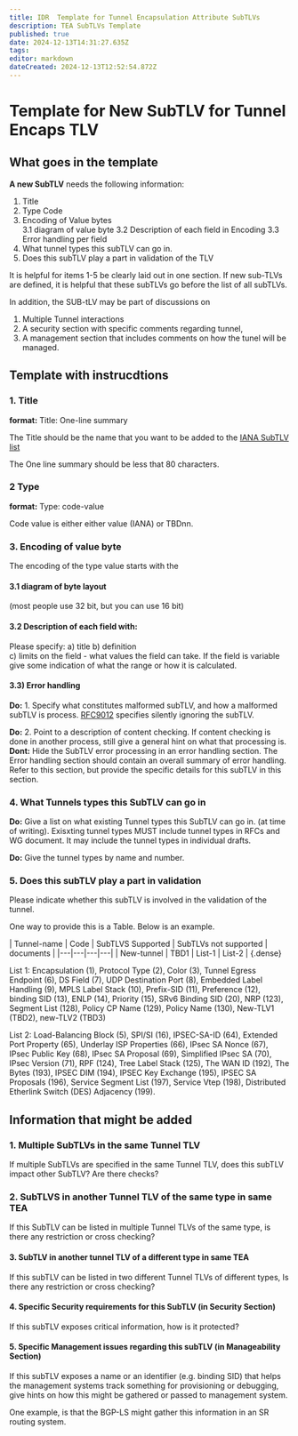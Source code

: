 ```yaml
---
title: IDR  Template for Tunnel Encapsulation Attribute SubTLVs
description: TEA SubTLVs Template 
published: true
date: 2024-12-13T14:31:27.635Z
tags: 
editor: markdown
dateCreated: 2024-12-13T12:52:54.872Z
---
```



# Template for New SubTLV for Tunnel Encaps TLV

## What goes in the template 

**A new SubTLV** needs the following information: 

1. Title  
2. Type Code 
3. Encoding of Value bytes  
  3.1 diagram of value byte 
  3.2 Description of each field in Encoding 
  3.3 Error handling per field 
4. What tunnel types this subTLV can go in. 
5. Does this subTLV play a part in validation of the TLV 

It is helpful for items 1-5 be clearly laid out in one section. 
If new sub-TLVs are defined, it is helpful that these subTLVs 
go before the list of all subTLVs. 

In addition, the SUB-tLV may be part of discussions on 
1. Multiple Tunnel interactions 
2. A security section with specific comments regarding tunnel, 
3. A management section that includes comments on how the tunel will be managed. 

## Template with instrucdtions 

### 1. Title
**format:** Title: One-line summary

The Title should be the name that you want to be added to the [IANA SubTLV list](https://www.iana.org/assignments/bgp-tunnel-encapsulation/bgp-tunnel-encapsulation.xhtml)

The One line summary should be less that 80 characters.  

### 2 Type 
**format:** Type: code-value 

Code value is either either value (IANA) or TBDnn. 

### 3. Encoding of value byte

The encoding of the type value starts with the 

 #### 3.1 diagram of byte layout 
 (most people use 32 bit, but you can use 16 bit)

#### 3.2 Description of each field with: 

Please specify: 
  a) title
  b) definition  
  c) limits on the field - what values the field can take.  If the field is variable give 
     some indication of what the range or how it is calculated. 

#### 3.3) Error handling 

**Do:** 1. Specify what constitutes malformed subTLV, and how a malformed subTLV is process. 
           [RFC9012](https://datatracker.ietf.org/doc/rfc9012/) specifies silently ignoring the subTLV. 
           
**Do:** 2. Point to a description of content checking. 
           If content checking is done in another process, still give a general hint on what that processing is.   
**Dont:** Hide the SubTLV error processing in an error handling section. 
           The Error handling section should contain an overall summary of error handling. 
           Refer to this section, but provide the specific details for this subTLV in this section. 

### 4. What Tunnels types this SubTLV can go in  

**Do:** Give a list on what existing Tunnel types this SubTLV can go in. (at time of writing). 
      Exisxting tunnel types MUST include tunnel types in RFCs and WG document.
      It may include the tunnel types in individual drafts. 
     
**Do:** Give the tunnel types by name and number.  

### 5. Does this subTLV play a part in validation 

  Please indicate whether this subTLV is involved in the validation of the tunnel. 
  
  One way to provide this is a Table. Below is an example. 
   
 | Tunnel-name | Code | SubTLVS Supported | SubTLVs not supported | documents | 
|---|---|---|---|
| New-tunnel | TBD1 | List-1 | List-2 | 
{.dense}

List 1: Encapsulation (1), Protocol Type (2), Color (3), Tunnel Egress Endpoint (6), 	DS Field (7), UDP Destination Port (8), 
Embedded Label Handling (9), MPLS Label Stack (10), Prefix-SID (11), Preference (12), binding SID (13), ENLP (14), Priority (15),  SRv6 Binding SID (20), NRP (123), Segment List (128), 	Policy CP Name (129), Policy Name (130), New-TLV1 (TBD2), new-TLV2 (TBD3)

List 2: Load-Balancing Block (5), SPI/SI (16), IPSEC-SA-ID (64),
Extended Port Property (65), Underlay ISP Properties (66), IPsec SA Nonce (67), IPsec Public Key (68), 	IPsec SA Proposal (69), 	Simplified IPsec SA (70), IPsec Version (71), RPF (124), Tree Label Stack (125), The WAN ID (192), The Bytes (193), IPSEC DIM (194),  IPSEC Key Exchange (195), IPSEC SA Proposals (196), Service Segment List (197), 	Service Vtep (198), 	Distributed Etherlink Switch (DES) Adjacency (199). 
   
## Information that might be added 

### 1. Multiple SubTLVs in the same Tunnel TLV  

If multiple SubTLVs are specified in the same Tunnel TLV, does 
this subTLV impact other SubTLV?  Are there checks? 

### 2. SubTLVS in another Tunnel TLV of the same type in same TEA 

If this SubTLV can be listed in multiple Tunnel TLVs of the same type, 
is there any restriction or cross checking?  

#### 3. SubTLV in another tunnel TLV of a different type in same TEA 

If this subTLV can be listed in two different Tunnel TLVs of different types, 
Is there any restriction or cross checking? 

#### 4. Specific Security requirements for this SubTLV (in Security Section)

If this subTLV exposes critical information, how is it protected? 

#### 5. Specific Management issues regarding this subTLV (in Manageability Section) 

If this subTLV exposes a name or an identifier (e.g. binding SID) that helps 
the management systems track something for provisioning or debugging, give hints 
on how this might be gathered or passed to management system. 

One example, is that the BGP-LS might gather this information in an SR routing system. 
